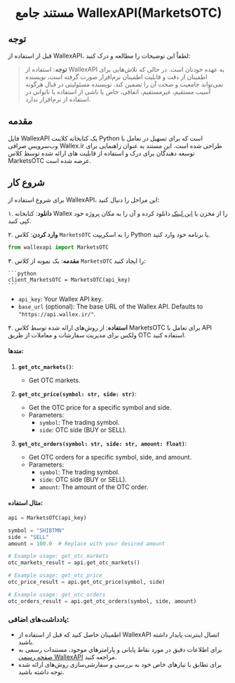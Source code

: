 # <p align="center"> مستند جامع WallexAPI(MarketsOTC)

## توجه

قبل از استفاده از WallexAPI، لطفاً این توضیحات را مطالعه و درک کنید:

> **توجه**: استفاده از WallexAPI به عهده خودتان است. در حالی که تلاش‌هایی برای اطمینان از دقت و قابلیت اطمینان نرم‌افزار صورت گرفته است، نویسنده نمی‌تواند جامعیت و صحت آن را تضمین کند. نویسنده مسئولیتی در قبال هرگونه آسیب مستقیم، غیرمستقیم، اتفاقی، خاص یا ناشی از استفاده یا ناتوانی در استفاده از نرم‌افزار ندارد.

## مقدمه

فایل WallexAPI یک کتابخانه کلاینت Python است که برای تسهیل در تعامل با وب‌سرویس صرافی Wallex.ir طراحی شده است. این مستند به عنوان راهنمایی برای توسعه دهندگان برای درک و استفاده از قابلیت های ارائه شده توسط کلاس MarketsOTC عرضه شده است.

## شروع کار

برای شروع استفاده از WallexAPI، این مراحل را دنبال کنید:

۱. **دانلود**: کتابخانه Wallex را از مخزن یا [این لینک](https://codeload.github.com/mohzeh/WallexApi/zip/refs/heads/main) دانلود کرده و آن را به مکان پروژه خود کپی کنید.

۲. **وارد کردن**: کلاس `MarketsOTC` را به اسکریپت Python یا برنامه خود وارد کنید.

   ```python
   from wallexapi import MarketsOTC
   ```

۳. **مقدمه**: یک نمونه از کلاس `MarketsOTC` را ایجاد کنید:

    ```python
    client_MarketsOTC = MarketsOTC(api_key)
    ```

- `api_key`: Your Wallex API key.
- `base_url` (optional): The base URL of the Wallex API. Defaults to `"https://api.wallex.ir/"`.

۴. **استفاده**: از روش‌های ارائه شده توسط کلاس MarketsOTC برای تعامل با API ولکس برای مدیریت سفارشات و معاملات از طریق OTC استفاده کنید.

#### متدها:

1. **`get_otc_markets()`**:
   - Get OTC markets.

2. **`get_otc_price(symbol: str, side: str)`**:
   - Get the OTC price for a specific symbol and side.
   - Parameters:
     - `symbol`: The trading symbol.
     - `side`: OTC side (BUY or SELL).

3. **`get_otc_orders(symbol: str, side: str, amount: float)`**:
   - Get OTC orders for a specific symbol, side, and amount.
   - Parameters:
     - `symbol`: The trading symbol.
     - `side`: OTC side (BUY or SELL).
     - `amount`: The amount of the OTC order.


#### مثال استفاده:

```python
api = MarketsOTC(api_key)

symbol = "SHIBTMN"
side = "SELL"
amount = 100.0  # Replace with your desired amount

# Example usage: get_otc_markets
otc_markets_result = api.get_otc_markets()

# Example usage: get_otc_price
otc_price_result = api.get_otc_price(symbol, side)

# Example usage: get_otc_orders
otc_orders_result = api.get_otc_orders(symbol, side, amount)
```
### یادداشت‌های اضافی:

- اطمینان حاصل کنید که قبل از استفاده از WallexAPI اتصال اینترنت پایدار داشته باشید.
- برای اطلاعات دقیق در مورد نقاط پایانی و پارامترهای موجود، مستندات رسمی به [صفحه رسمی WallexAPI](https://api-docs.wallex.ir/) مراجعه کنید.
- برای تطابق با نیازهای خاص خود به بررسی و سفارشی‌سازی روش‌های ارائه شده توجه داشته باشید.
